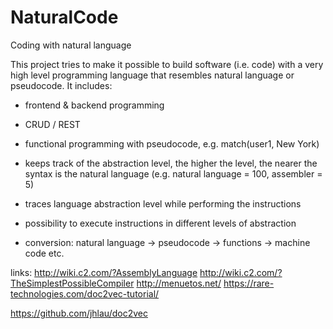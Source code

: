 # NaturalCode
Coding with natural language

This project tries to make it possible to build software (i.e. code) with a very high level programming language that
resembles natural language or pseudocode. 
It includes:

- frontend & backend programming
- CRUD / REST
- functional programming with pseudocode, e.g. match(user1, New York)
- keeps track of the abstraction level, the higher the level, the nearer the syntax is the natural language (e.g. natural   language = 100, assembler = 5)
- traces language abstraction level while performing the instructions
- possibility to execute instructions in different levels of abstraction

- conversion: natural language -> pseudocode -> functions -> machine code etc.


links:
http://wiki.c2.com/?AssemblyLanguage
http://wiki.c2.com/?TheSimplestPossibleCompiler
http://menuetos.net/
https://rare-technologies.com/doc2vec-tutorial/

https://github.com/jhlau/doc2vec
